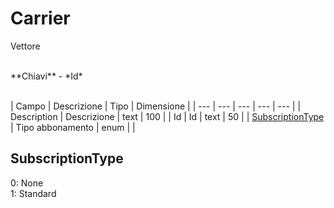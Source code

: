# Carrier
Vettore

<br>
**Chiavi**
- *Id*
<br><br>

| Campo | Descrizione | Tipo | Dimensione | 
| --- | --- | --- | --- | --- |
| Description | Descrizione | text | 100 |
| Id | Id | text | 50 |
| [SubscriptionType](#subscriptiontype) | Tipo abbonamento | enum |  |

SubscriptionType
---
0: None<br>1: Standard

